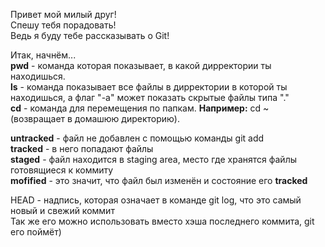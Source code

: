 Привет мой милый друг!  
Спешу тебя порадовать!  
Ведь я буду тебе рассказывать о Git!  


Итак, начнём...  
**pwd** - команда которая показывает, в какой дирректории ты находишься.  
**ls** - команда показывает все файлы в дирректории в которой ты находишься, а флаг "-a" может показать скрытые файлы типа "."  
**cd** - команда для перемещения по папкам. __**Например:**__ cd ~ (возвращает в домашюю директорию).  




**untracked** - файл не добавлен с помощью команды git add  
**tracked** - в него попадают файлы  
**staged** - файл находится в staging area, место где хранятся файлы готовящиеся к коммиту  
**mofified** - это значит, что файл был изменён и состояние его **tracked**


HEAD - надпись, которая означает в команде git log, что это самый новый и свежий коммит  
Так же его можно использовать вместо хэша последнего коммита, git его поймёт)